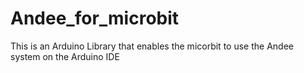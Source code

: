 # Andee_for_microbit
This is an Arduino Library that enables the micorbit to use the Andee system on the Arduino IDE
